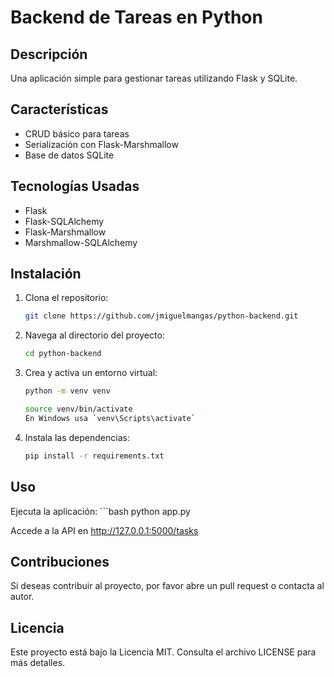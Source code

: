# Backend de Tareas en Python

## Descripción
Una aplicación simple para gestionar tareas utilizando Flask y SQLite.

## Características
- CRUD básico para tareas
- Serialización con Flask-Marshmallow
- Base de datos SQLite

## Tecnologías Usadas
- Flask
- Flask-SQLAlchemy
- Flask-Marshmallow
- Marshmallow-SQLAlchemy

## Instalación
1. Clona el repositorio:
   ```bash
   git clone https://github.com/jmiguelmangas/python-backend.git

2. Navega al directorio del proyecto:
    ```bash
    cd python-backend

3. Crea y activa un entorno virtual:
    ```bash
    python -m venv venv

    source venv/bin/activate  
    En Windows usa `venv\Scripts\activate`

4. Instala las dependencias:
    ```bash
    pip install -r requirements.txt

## Uso
Ejecuta la aplicación:
    ```bash
    python app.py

Accede a la API en http://127.0.0.1:5000/tasks

## Contribuciones
Si deseas contribuir al proyecto, por favor abre un pull request o contacta al autor.

## Licencia
Este proyecto está bajo la Licencia MIT. Consulta el archivo LICENSE para más detalles.